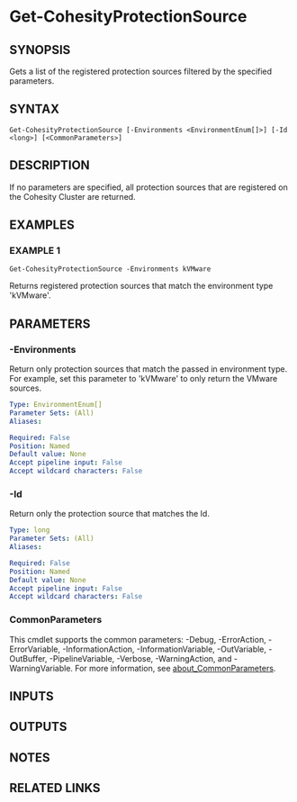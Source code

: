 
# Get-CohesityProtectionSource

## SYNOPSIS
Gets a list of the registered protection sources filtered by the specified parameters.

## SYNTAX

```
Get-CohesityProtectionSource [-Environments <EnvironmentEnum[]>] [-Id <long>] [<CommonParameters>]
```

## DESCRIPTION
If no parameters are specified, all protection sources that are registered on the Cohesity Cluster are returned.

## EXAMPLES

### EXAMPLE 1
```
Get-CohesityProtectionSource -Environments kVMware
```

Returns registered protection sources that match the environment type 'kVMware'.

## PARAMETERS

### -Environments
Return only protection sources that match the passed in environment type.
For example, set this parameter to 'kVMware' to only return the VMware sources.

```yaml
Type: EnvironmentEnum[]
Parameter Sets: (All)
Aliases:

Required: False
Position: Named
Default value: None
Accept pipeline input: False
Accept wildcard characters: False
```

### -Id
Return only the protection source that matches the Id.

```yaml
Type: long
Parameter Sets: (All)
Aliases:

Required: False
Position: Named
Default value: None
Accept pipeline input: False
Accept wildcard characters: False
```

### CommonParameters
This cmdlet supports the common parameters: -Debug, -ErrorAction, -ErrorVariable, -InformationAction, -InformationVariable, -OutVariable, -OutBuffer, -PipelineVariable, -Verbose, -WarningAction, and -WarningVariable. For more information, see [about_CommonParameters](http://go.microsoft.com/fwlink/?LinkID=113216).

## INPUTS

## OUTPUTS

## NOTES

## RELATED LINKS

